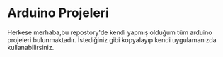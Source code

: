 # Arduino Projeleri
Herkese merhaba,bu repostory'de kendi yapmış olduğum tüm arduino projeleri bulunmaktadır.
İstediğiniz gibi kopyalayıp kendi uygulamanızda kullanabilirsiniz.
